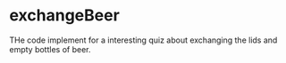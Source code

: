 # exchangeBeer
THe code implement for a interesting quiz about exchanging the lids and empty bottles of beer.
